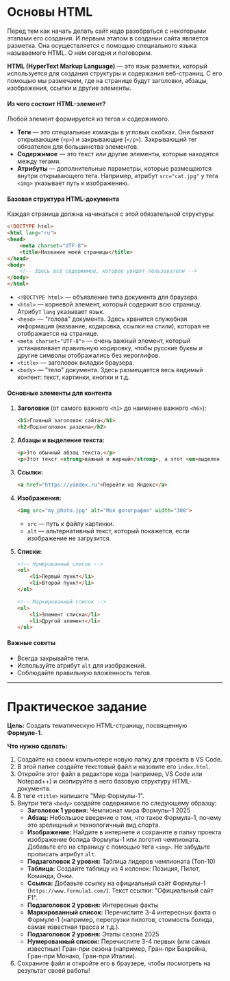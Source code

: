 # Основы HTML

Перед тем как начать делать сайт надо разобраться с некоторыми этапами его создания. И первым этапом в создании сайта является разметка. Она осуществляется с помощью специального языка называемого HTML. О нем сегодня и поговорим.

**HTML (HyperText Markup Language)** — это язык разметки, который используется для создания структуры и содержания веб-страниц. С его помощью мы размечаем, где на странице будут заголовки, абзацы, изображения, ссылки и другие элементы.

#### Из чего состоит HTML-элемент?

Любой элемент формируется из тегов и содержимого.
*   **Теги** — это специальные команды в угловых скобках. Они бывают открывающие (`<p>`) и закрывающие (`</p>`). Закрывающий тег обязателен для большинства элементов.
*   **Содержимое** — это текст или другие элементы, которые находятся между тегами.
*   **Атрибуты** — дополнительные параметры, которые размещаются внутри открывающего тега. Например, атрибут `src="cat.jpg"` у тега `<img>` указывает путь к изображению.

#### Базовая структура HTML-документа

Каждая страница должна начинаться с этой обязательной структуры:

```html
<!DOCTYPE html>
<html lang="ru">
<head>
    <meta charset="UTF-8">
    <title>Название моей страницы</title>
</head>
<body>
    <!-- Здесь всё содержимое, которое увидят пользователи -->
</body>
</html>
```

*   `<!DOCTYPE html>` — объявление типа документа для браузера.
*   `<html>` — корневой элемент, который содержит всю страницу. Атрибут `lang` указывает язык.
*   `<head>` — "голова" документа. Здесь хранится служебная информация (название, кодировка, ссылки на стили), которая не отображается на странице.
*   `<meta charset="UTF-8">` — очень важный элемент, который устанавливает правильную кодировку, чтобы русские буквы и другие символы отображались без иероглифов.
*   `<title>` — заголовок вкладки браузера.
*   `<body>` — "тело" документа. Здесь размещается весь видимый контент: текст, картинки, кнопки и т.д.

#### Основные элементы для контента

1.  **Заголовки** (от самого важного `<h1>` до наименее важного `<h6>`):
    ```html
    <h1>Главный заголовок сайта</h1>
    <h2>Подзаголовок раздела</h2>
    ```

2.  **Абзацы и выделение текста:**
    ```html
    <p>Это обычный абзац текста.</p>
    <p>Этот текст <strong>важный и жирный</strong>, а этот <em>выделен курсивом</em>.</p>
    ```

3.  **Ссылки:**
    ```html
    <a href="https://yandex.ru">Перейти на Яндекс</a>
    ```

4.  **Изображения:**
    ```html
    <img src="my_photo.jpg" alt="Моя фотография" width="300">
    ```
    *   `src` — путь к файлу картинки.
    *   `alt` — альтернативный текст, который покажется, если изображение не загрузится.

5.  **Списки:**
    ```html
    <!-- Нумерованный список -->
    <ol>
        <li>Первый пункт</li>
        <li>Второй пункт</li>
    </ol>

    <!-- Маркированный список -->
    <ul>
        <li>Элемент списка</li>
        <li>Другой элемент</li>
    </ul>
    ```

#### Важные советы

*   Всегда закрывайте теги.
*   Используйте атрибут `alt` для изображений.
*   Соблюдайте правильную вложенность тегов.

---

# Практическое задание

**Цель:** Создать тематическую HTML-страницу, посвященную **Формуле-1**.

**Что нужно сделать:**

1.  Создайте на своем компьютере новую папку для проекта в VS Code.
2.  В этой папке создайте текстовый файл и назовите его `index.html`.
3.  Откройте этот файл в редакторе кода (например, VS Code или Notepad++) и скопируйте в него базовую структуру HTML-документа.
4.  В теге `<title>` напишите "Мир Формулы-1".
5.  Внутри тега `<body>` создайте содержимое по следующему образцу:
    *   **Заголовок 1 уровня:** Чемпионат мира Формулы-1 2025
    *   **Абзац:** Небольшое введение о том, что такое Формула-1, почему это зрелищный и технологичный вид спорта.
    *   **Изображение:** Найдите в интернете и сохраните в папку проекта изображение болида Формулы-1 или логотип чемпионата. Добавьте его на страницу с помощью тега `<img>`. Не забудьте прописать атрибут `alt`.
    *   **Подзаголовок 2 уровня:** Таблица лидеров чемпионата (Топ-10)
    *   **Таблица:** Создайте таблицу из 4 колонок: Позиция, Пилот, Команда, Очки.
    *   **Ссылка:** Добавьте ссылку на официальный сайт Формулы-1 (`https://www.formula1.com/`). Текст ссылки: "Официальный сайт F1".
    *   **Подзаголовок 2 уровня:** Интересные факты
    *   **Маркированный список:** Перечислите 3-4 интересных факта о Формуле-1 (например, перегрузки пилотов, стоимость болида, самая известная трасса и т.д.).
    *   **Подзаголовок 2 уровня:** Этапы сезона 2025
    *   **Нумерованный список:** Перечислите 3-4 первых (или самых известных) Гран-при сезона (например, Гран-при Бахрейна, Гран-при Монако, Гран-при Италии).
6.  Сохраните файл и откройте его в браузере, чтобы посмотреть на результат своей работы!
